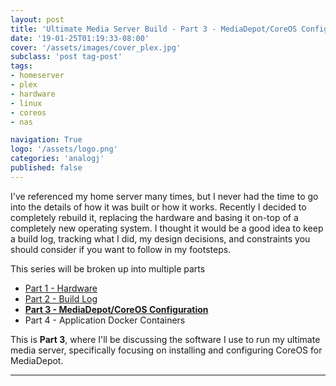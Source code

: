 ```yaml
---
layout: post
title: 'Ultimate Media Server Build - Part 3 - MediaDepot/CoreOS Configuration'
date: '19-01-25T01:19:33-08:00'
cover: '/assets/images/cover_plex.jpg'
subclass: 'post tag-post'
tags:
- homeserver
- plex
- hardware
- linux
- coreos
- nas

navigation: True
logo: '/assets/logo.png'
categories: 'analogj'
published: false
---
```


I've referenced my home server many times, but I never had the time to go into the details of how it was built or how it works.
Recently I decided to completely rebuild it, replacing the hardware and basing it on-top of a completely new operating system.
I thought it would be a good idea to keep a build log, tracking what I did, my design decisions, and constraints you should consider
if you want to follow in my footsteps.

This series will be broken up into multiple parts

- [Part 1 - Hardware](/ultimate-media-server-build-hardware)
- [Part 2 - Build Log](/ultimate-media-server-build-log)
- **[Part 3 - MediaDepot/CoreOS Configuration](/ultimate-media-server-build-mediadepot)**
- Part 4 - Application Docker Containers

This is **Part 3**, where I'll be discussing the software I use to run my ultimate media server, specifically focusing on installing and
configuring CoreOS for MediaDepot.

---


<blockquote class="imgur-embed-pub" lang="en" data-id="a/VMcMtVY"><a href="//imgur.com/VMcMtVY"></a></blockquote><script async src="//s.imgur.com/min/embed.js" charset="utf-8"></script>